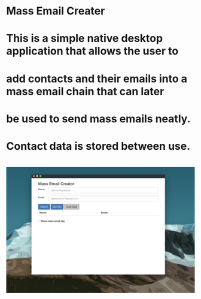 # Mass Email Creater
#
# This is a simple native desktop application that allows the user to 
# add contacts and their emails into a mass email chain that can later 
# be used to send mass emails neatly. 
# 
# Contact data is stored between use. 
#
#
# ![Alt text](img/application.png)